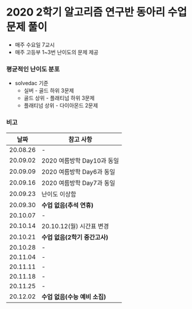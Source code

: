 # 2020 2학기 알고리즘 연구반 동아리 수업 문제 풀이
* 매주 수요일 7교시
* 매주 고등부 1~3번 난이도의 문제 제공

### 평균적인 난이도 분포
* solvedac 기준
  * 실버 - 골드 하위 3문제
  * 골드 상위 - 플래티넘 하위 3문제
  * 플래티넘 상위 - 다이아몬드 2문제

### 비고

| 날짜     | 참고 사항                     |
| -------- | ----------------------------- |
| 20.08.26 | -                             |
| 20.09.02 | 2020 여름방학 Day10과 동일    |
| 20.09.09 | 2020 여름방학 Day6과 동일     |
| 20.09.16 | 2020 여름방학 Day7과 동일     |
| 20.09.23 | 난이도 이상함                 |
| 20.09.30 | **수업 없음(추석 연휴)**      |
| 20.10.07 | -                             |
| 20.10.14 | 20.10.12(월) 시간표 변경      |
| 20.10.21 | **수업 없음(2학기 중간고사)** |
| 20.10.28 | -                             |
| 20.11.04 | -                             |
| 20.11.11 | -                             |
| 20.11.18 | -                             |
| 20.11.25 | -                             |
| 20.12.02 | **수업 없음(수능 예비 소집)** |